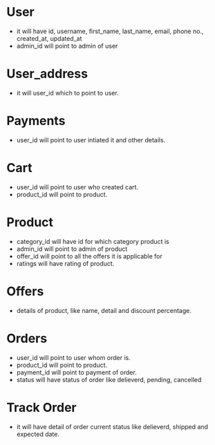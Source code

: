 # User

- it will have id, username, first_name, last_name, email, phone no., created_at, updated_at
- admin_id will point to admin of user

# User_address

- it will user_id which to point to user.

# Payments

- user_id will point to user intiated it and other details.

# Cart

- user_id will point to user who created cart.
- product_id will point to product.

# Product

- category_id will have id for which category product is
- admin_id will point to admin of product
- offer_id will point to all the offers it is applicable for
- ratings will have rating of product.

# Offers

- details of product, like name, detail and discount percentage.

# Orders

- user_id will point to user whom order is.
- product_id will point to product.
- payment_id will point to payment of order.
- status will have status of order like delieverd, pending, cancelled

# Track Order

- it will have detail of order current status like delieverd, shipped and expected date.
